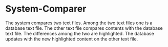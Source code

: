 # System-Comparer

The system compares two text files.
Among the two text files one is a database text file.
The other text file compares contents with the database text file.
The differences among the two are highlighted.
The database updates with the new highlighted content on the other text file.
